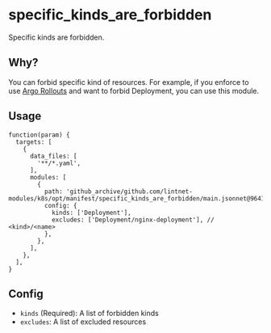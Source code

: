 # specific_kinds_are_forbidden

Specific kinds are forbidden.

## Why?

You can forbid specific kind of resources.
For example, if you enforce to use [Argo Rollouts](https://argoproj.github.io/rollouts/) and want to forbid Deployment, you can use this module.

## Usage

```jsonnet
function(param) {
  targets: [
    {
      data_files: [
        '**/*.yaml',
      ],
      modules: [
        {
          path: 'github_archive/github.com/lintnet-modules/k8s/opt/manifest/specific_kinds_are_forbidden/main.jsonnet@9641bc355c86b7623f97ac91dfbd99a683439dad:v0.1.0',
          config: {
            kinds: ['Deployment'],
            excludes: ['Deployment/nginx-deployment'], // <kind>/<name>
          },
        },
      ],
    },
  ],
}
```

## Config

- `kinds` (Required): A list of forbidden kinds
- `excludes`: A list of excluded resources
